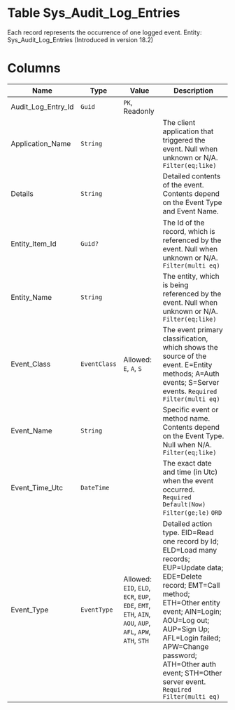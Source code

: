 # Table Sys_Audit_Log_Entries

Each record represents the occurrence of one logged event. Entity: Sys_Audit_Log_Entries (Introduced in version 18.2)

# Columns

| Name | Type | Value | Description |
| - | - | - | --- |
|Audit_Log_Entry_Id|`Guid`|`PK`, Readonly||
|Application_Name|`String`||The client application that triggered the event. Null when unknown or N/A. `Filter(eq;like)` |
|Details|`String`||Detailed contents of the event. Contents depend on the Event Type and Event Name. |
|Entity_Item_Id|`Guid?`||The Id of the record, which is referenced by the event. Null when unknown or N/A. `Filter(multi eq)` |
|Entity_Name|`String`||The entity, which is being referenced by the event. Null when unknown or N/A. `Filter(eq;like)` |
|Event_Class|`EventClass`|Allowed: `E`, `A`, `S`|The event primary classification, which shows the source of the event. E=Entity methods; A=Auth events; S=Server events. `Required` `Filter(multi eq)` |
|Event_Name|`String`||Specific event or method name. Contents depend on the Event Type. Null when N/A. `Filter(eq;like)` |
|Event_Time_Utc|`DateTime`||The exact date and time (in Utc) when the event occurred. `Required` `Default(Now)` `Filter(ge;le)` `ORD` |
|Event_Type|`EventType`|Allowed: `EID`, `ELD`, `ECR`, `EUP`, `EDE`, `EMT`, `ETH`, `AIN`, `AOU`, `AUP`, `AFL`, `APW`, `ATH`, `STH`|Detailed action type. EID=Read one record by Id; ELD=Load many records; EUP=Update data; EDE=Delete record; EMT=Call method; ETH=Other entity event; AIN=Login; AOU=Log out; AUP=Sign Up; AFL=Login failed; APW=Change password; ATH=Other auth event; STH=Other server event. `Required` `Filter(multi eq)` |
